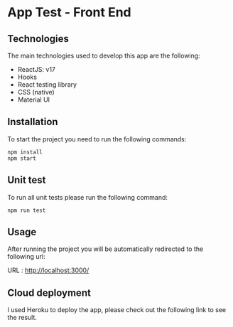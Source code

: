 # App Test - Front End


## Technologies
The main technologies used to develop this app are the following:
- ReactJS: v17
- Hooks
- React testing library
- CSS (native)
- Material UI


## Installation
To start the project you need to run the following commands:
```
npm install
npm start
```
## Unit test
To run all unit tests please run the following command:
```
npm run test
```

## Usage
After running the project you will be automatically redirected to the following url: 

URL : [http://localhost:3000/](http://localhost:3000/)

## Cloud deployment
I used Heroku to deploy the app, please check out the following link to see the result.


